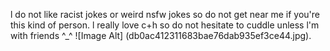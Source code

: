 l do not like racist jokes or weird nsfw jokes so do not get near me if you're this kind of person.
l really love c+h so do not hesitate to cuddle unless l'm with friends ^_^ 
![Image Alt] (db0ac412311683bae76dab935ef3ce44.jpg).

